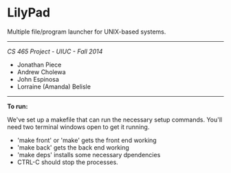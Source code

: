 LilyPad
=======

Multiple file/program launcher for UNIX-based systems.

-----------------------------------

*CS 465 Project - UIUC - Fall 2014*

- Jonathan Piece
- Andrew Cholewa
- John Espinosa
- Lorraine (Amanda) Belisle

-----------------------------------

**To run:**

We've set up a makefile that can run the necessary setup commands. You'll need two terminal windows open to get it running.

- 'make front' or 'make' gets the front end working
- 'make back' gets the back end working
- 'make deps' installs some necessary dpendencies
- CTRL-C should stop the processes.
